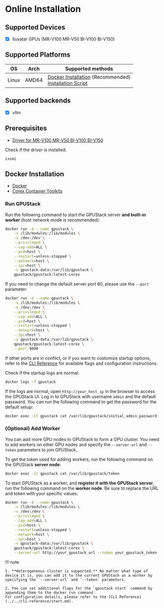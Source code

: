 # Online Installation

## Supported Devices

- [x] Iluvatar GPUs (MR-V100 MR-V50 BI-V100 BI-V150)

## Supported Platforms

| OS    | Arch  | Supported methods                                                                                        |
| ----- | ----- | -------------------------------------------------------------------------------------------------------- |
| Linux | AMD64 | [Docker Installation](#docker-installation) (Recommended)<br>[Installation Script](#installation-script) |

## Supported backends

- [x] vllm

## Prerequisites

- [Driver for MR-V100 MR-V50 BI-V100 BI-V150](https://support.iluvatar.com/#/ProductLine?id=2)

Check if the driver is installed:

```bash
ixsmi
```

## Docker Installation

- [Docker](https://support.iluvatar.com/#/ProductLine?id=2)
- [Corex Container Toolkits](https://support.iluvatar.com/#/ProductLine?id=2)

### Run GPUStack

Run the following command to start the GPUStack server **and built-in worker** (host network mode is recommended):

```bash
docker run -d --name gpustack \
    -v /lib/modules:/lib/modules \
    -v /dev:/dev \
    --privileged \
    --cap-add=ALL \
    --pid=host \
    --restart=unless-stopped \
    --network=host \
    --ipc=host \
    -v gpustack-data:/var/lib/gpustack \
    gpustack/gpustack:latest-corex
```

If you need to change the default server port 80, please use the `--port` parameter:

```bash
docker run -d --name gpustack \
    -v /lib/modules:/lib/modules \
    -v /dev:/dev \
    --privileged \
    --cap-add=ALL \
    --pid=host \
    --restart=unless-stopped \
    --network=host \
    --ipc=host \
    -v gpustack-data:/var/lib/gpustack \
    gpustack/gpustack:latest-corex \
    --port 9090
```

If other ports are in conflict, or if you want to customize startup options, refer to the [CLI Reference](../../cli-reference/start.md) for available flags and configuration instructions.

Check if the startup logs are normal:

```bash
docker logs -f gpustack
```

If the logs are normal, open `http://your_host_ip` in the browser to access the GPUStack UI. Log in to GPUStack with username `admin` and the default password. You can run the following command to get the password for the default setup:

```bash
docker exec -it gpustack cat /var/lib/gpustack/initial_admin_password
```

### (Optional) Add Worker

You can add more GPU nodes to GPUStack to form a GPU cluster. You need to add workers on other GPU nodes and specify the `--server-url` and `--token` parameters to join GPUStack.

To get the token used for adding workers, run the following command on the GPUStack **server node**:

```bash
docker exec -it gpustack cat /var/lib/gpustack/token
```

To start GPUStack as a worker, and **register it with the GPUStack server**, run the following command on the **worker node**. Be sure to replace the URL and token with your specific values:

```bash
docker run -d --name gpustack \
    -v /lib/modules:/lib/modules \
    -v /dev:/dev \
    --privileged \
    --cap-add=ALL \
    --pid=host \
    --restart=unless-stopped \
    --network=host \
    --ipc=host \
    -v gpustack-data:/var/lib/gpustack \
    gpustack/gpustack:latest-corex \
    --server-url http://your_gpustack_url --token your_gpustack_token
```

!!! note

    1. **Heterogeneous cluster is supported.** No matter what type of device it is, you can add it to the current GPUStack as a worker by specifying the `--server-url` and `--token` parameters.

    2. You can set additional flags for the `gpustack start` command by appending them to the docker run command.
    For configuration details, please refer to the [CLI Reference](../../cli-reference/start.md).
